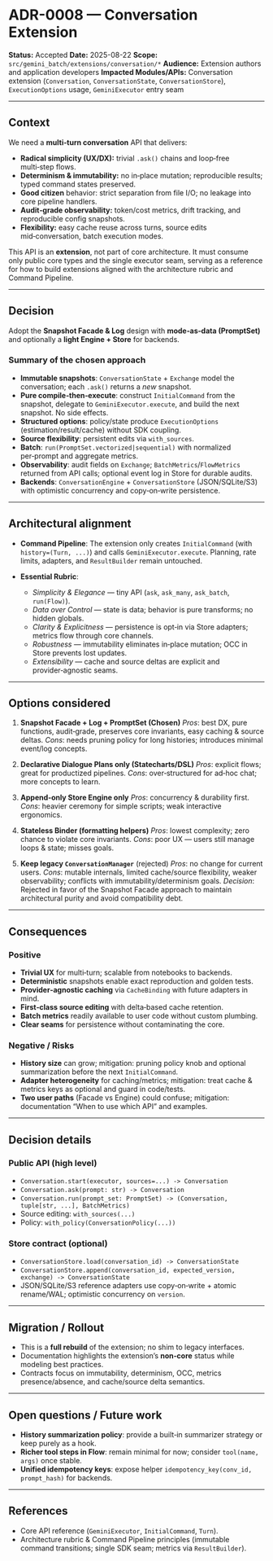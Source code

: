 # ADR-0008 — Conversation Extension

**Status:** Accepted
**Date:** 2025-08-22
**Scope:** `src/gemini_batch/extensions/conversation/*`
**Audience:** Extension authors and application developers
**Impacted Modules/APIs:** Conversation extension (`Conversation`, `ConversationState`, `ConversationStore`), `ExecutionOptions` usage, `GeminiExecutor` entry seam

---

## Context

We need a **multi‑turn conversation** API that delivers:

* **Radical simplicity (UX/DX):** trivial `.ask()` chains and loop‑free multi‑step flows.
* **Determinism & immutability:** no in‑place mutation; reproducible results; typed command states preserved.
* **Good citizen** behavior: strict separation from file I/O; no leakage into core pipeline handlers.
* **Audit‑grade observability:** token/cost metrics, drift tracking, and reproducible config snapshots.
* **Flexibility:** easy cache reuse across turns, source edits mid‑conversation, batch execution modes.

This API is an **extension**, not part of core architecture. It must consume only public core types and the single executor seam, serving as a reference for how to build extensions aligned with the architecture rubric and Command Pipeline.

---

## Decision

Adopt the **Snapshot Facade & Log** design with **mode‑as‑data (PromptSet)** and optionally a **light Engine + Store** for backends.

### Summary of the chosen approach

* **Immutable snapshots**: `ConversationState` + `Exchange` model the conversation; each `.ask()` returns a *new* snapshot.
* **Pure compile‑then‑execute**: construct `InitialCommand` from the snapshot, delegate to `GeminiExecutor.execute`, and build the next snapshot. No side effects.
* **Structured options**: policy/state produce `ExecutionOptions` (estimation/result/cache) without SDK coupling.
* **Source flexibility**: persistent edits via `with_sources`.
* **Batch**: `run(PromptSet.vectorized|sequential)` with normalized per‑prompt and aggregate metrics.
* **Observability**: audit fields on `Exchange`; `BatchMetrics`/`FlowMetrics` returned from API calls; optional event log in Store for durable audits.
* **Backends**: `ConversationEngine` + `ConversationStore` (JSON/SQLite/S3) with optimistic concurrency and copy‑on‑write persistence.

---

## Architectural alignment

* **Command Pipeline**: The extension only creates `InitialCommand` (with `history=(Turn, ...)`) and calls `GeminiExecutor.execute`. Planning, rate limits, adapters, and `ResultBuilder` remain untouched.
* **Essential Rubric**:

  * *Simplicity & Elegance* — tiny API (`ask`, `ask_many`, `ask_batch`, `run(Flow)`).
  * *Data over Control* — state is data; behavior is pure transforms; no hidden globals.
  * *Clarity & Explicitness* — persistence is opt‑in via Store adapters; metrics flow through core channels.
  * *Robustness* — immutability eliminates in‑place mutation; OCC in Store prevents lost updates.
  * *Extensibility* — cache and source deltas are explicit and provider‑agnostic seams.

---

## Options considered

1. **Snapshot Facade + Log + PromptSet (Chosen)**
   *Pros*: best DX, pure functions, audit‑grade, preserves core invariants, easy caching & source deltas.
   *Cons*: needs pruning policy for long histories; introduces minimal event/log concepts.

2. **Declarative Dialogue Plans only (Statecharts/DSL)**
   *Pros*: explicit flows; great for productized pipelines.
   *Cons*: over‑structured for ad‑hoc chat; more concepts to learn.

3. **Append‑only Store Engine only**
   *Pros*: concurrency & durability first.
   *Cons*: heavier ceremony for simple scripts; weak interactive ergonomics.

4. **Stateless Binder (formatting helpers)**
   *Pros*: lowest complexity; zero chance to violate core invariants.
   *Cons*: poor UX — users still manage loops & state; misses goals.

5. **Keep legacy `ConversationManager`** (rejected)
   *Pros*: no change for current users.
   *Cons*: mutable internals, limited cache/source flexibility, weaker observability; conflicts with immutability/determinism goals.
   *Decision*: Rejected in favor of the Snapshot Facade approach to maintain architectural purity and avoid compatibility debt.

---

## Consequences

### Positive

* **Trivial UX** for multi‑turn; scalable from notebooks to backends.
* **Deterministic** snapshots enable exact reproduction and golden tests.
* **Provider‑agnostic caching** via `CacheBinding` with future adapters in mind.
* **First‑class source editing** with delta‑based cache retention.
* **Batch metrics** readily available to user code without custom plumbing.
* **Clear seams** for persistence without contaminating the core.

### Negative / Risks

* **History size** can grow; mitigation: pruning policy knob and optional summarization before the next `InitialCommand`.
* **Adapter heterogeneity** for caching/metrics; mitigation: treat cache & metrics keys as optional and guard in code/tests.
* **Two user paths** (Facade vs Engine) could confuse; mitigation: documentation “When to use which API” and examples.

---

## Decision details

### Public API (high level)

* `Conversation.start(executor, sources=...) -> Conversation`
* `Conversation.ask(prompt: str) -> Conversation`
* `Conversation.run(prompt_set: PromptSet) -> (Conversation, tuple[str, ...], BatchMetrics)`
* Source editing: `with_sources(...)`
* Policy: `with_policy(ConversationPolicy(...))`

### Store contract (optional)

* `ConversationStore.load(conversation_id) -> ConversationState`
* `ConversationStore.append(conversation_id, expected_version, exchange) -> ConversationState`
* JSON/SQLite/S3 reference adapters use copy‑on‑write + atomic rename/WAL; optimistic concurrency on `version`.

---

## Migration / Rollout

* This is a **full rebuild** of the extension; no shim to legacy interfaces.
* Documentation highlights the extension’s **non‑core** status while modeling best practices.
* Contracts focus on immutability, determinism, OCC, metrics presence/absence, and cache/source delta semantics.

---

## Open questions / Future work

* **History summarization policy**: provide a built‑in summarizer strategy or keep purely as a hook.
* **Richer tool steps in Flow**: remain minimal for now; consider `tool(name, args)` once stable.
* **Unified idempotency keys**: expose helper `idempotency_key(conv_id, prompt_hash)` for backends.

---

## References

* Core API reference (`GeminiExecutor`, `InitialCommand`, `Turn`).
* Architecture rubric & Command Pipeline principles (immutable command transitions; single SDK seam; metrics via `ResultBuilder`).
